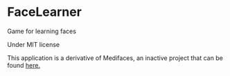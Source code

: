 # FaceLearner
Game for learning faces 

Under MIT license

This application is a derivative of Medifaces, an inactive project that can be found 
[here.](https://github.com/mdsol/jive/tree/master/medifaces) 
